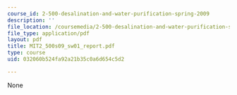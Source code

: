 ```yaml
---
course_id: 2-500-desalination-and-water-purification-spring-2009
description: ''
file_location: /coursemedia/2-500-desalination-and-water-purification-spring-2009/032060b524fa92a21b35c0a6d654c5d2_MIT2_500s09_sw01_report.pdf
file_type: application/pdf
layout: pdf
title: MIT2_500s09_sw01_report.pdf
type: course
uid: 032060b524fa92a21b35c0a6d654c5d2

---
```

None